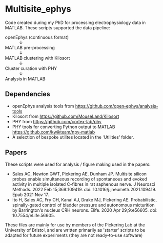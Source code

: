 # Multisite_ephys
Code created during my PhD for processing electrophysiology data in MATLAB.
These scripts supported the data pipeline: 
  
  
openEphys (continuous format)  
&emsp;&emsp;&emsp;  &darr;  
MATLAB pre-processing  
&emsp;&emsp;&emsp;  &darr;  
MATLAB clustering with Kilosort   
&emsp;&emsp;&emsp;  &darr;  
Cluster curation with PHY  
&emsp;&emsp;&emsp;  &darr;  
Analysis in MATLAB  
  
## Dependencies
 - openEphys analysis tools from https://github.com/open-ephys/analysis-tools
 - Kilosort from https://github.com/MouseLand/Kilosort
 - PHY from https://github.com/cortex-lab/phy
 - PHY tools for converting Python output to MATLAB https://github.com/kwikteam/npy-matlab
 - A selection of bespoke utilites located in the 'Utilities' folder.

## Papers
These scripts were used for analysis / figure making used in the papers:  

 - Sales AC, Newton GWT, Pickering AE, Dunham JP. Multisite silicon probes enable simultaneous recording of spontaneous and evoked activity in multiple isolated C-fibres in rat saphenous nerve. J Neurosci Methods. 2022 Feb 15;368:109419. doi: 10.1016/j.jneumeth.2021.109419. Epub 2021 Nov 17.
  - Ito H, Sales AC, Fry CH, Kanai AJ, Drake MJ, Pickering AE. Probabilistic, spinally-gated control of bladder pressure and autonomous micturition by Barrington's nucleus CRH neurons. Elife. 2020 Apr 29;9:e56605. doi: 10.7554/eLife.56605. 

These files are mainly for use by members of the Pickering Lab at the University of Bristol, and are written primarily as 'starter' scripts to be adapted for future experiments (they are not ready-to-use software)


  

